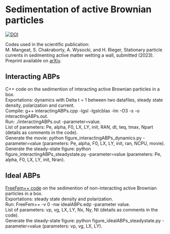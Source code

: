 # Sedimentation of active Brownian particles
<a href="https://dx.doi.org/10.5281/zenodo.8353561"><img src="https://zenodo.org/badge/399397571.svg" alt="DOI"></a>

Codes used in the scientific publication:</br>
M. Mangeat, S. Chakraborty, A. Wysocki, and H. Rieger, Stationary particle currents in sedimenting active matter wetting a wall, submitted (2023). Preprint available on <a href='https://arxiv.org/abs/2309.09714'>arXiv</a>.

## Interacting ABPs

C++ code on the sedimention of interacting active Brownian particles in a box.</br>
Exportations: dynamics with Delta t = 1 between two datafiles, steady state density, polarization and current.</br>
Compile: g++ interactingABPs.cpp -lgsl -lgslcblas -lm -O3 -s -o interactingABPs.out.</br>
Run: ./interactingABPs.out -parameter=value.</br>
List of parameters: Pe, alpha, F0, LX, LY, init, RAN, dt, teq, tmax, Npart (details as comments in the code).</br>
Generate the movie: python figure_interactingABPs_dynamics.py -parameter=value (parameters: Pe, alpha, F0, LX, LY, init, ran, NCPU, movie).</br>
Generate the steady-state figure: python figure_interactingABPs_steadystate.py -parameter=value (parameters: Pe, alpha, F0, LX, LY, init, Nran).

## Ideal ABPs

<a href='https://freefem.org/'>FreeFem++ code</a> on the sedimention of non-interacting active Brownian particles in a box.</br>
Exportations: steady state density and polarization.</br>
Run: FreeFem++ -v 0 -nw idealABPs.edp -parameter value.</br>
List of parameters: vp, vg, LX, LY, Nx, Ny, Nt (details as comments in the code).</br>
Generate the steady-state figure: python figure_idealABPs_steadystate.py -parameter=value (parameters: vp, vg, LX, LY).
